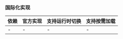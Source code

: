 ### 国际化实现

| 依赖 | 官方实现 | 支持运行时切换 | 支持按需加载 |
| ---- | -------- | -------------- | ------------ |
| -    | -        | -              | -            |
